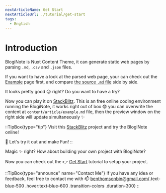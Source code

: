 ```yaml
---
nextArticleName: Get Start
nextArticleUrl: ./tutorial/get-start
tags:
  - English
---
```


# Introduction
BlogiNote is Nuxt Content Theme, it can generate static web pages by parsing `.md`, `.csv` and `.json` files.

If you want to have a look at the parsed web page, your can check out the [Example](./example/example-article-en) page first, and compare [the source `.md` file](https://raw.githubusercontent.com/Benbinbin/BlogiNote/main/content/article/example/1.example-article-en.md) side by side.

It looks pretty good :wink: right? Do you want to have a try?

Now you can play it on [StackBlitz](https://stackblitz.com/edit/github-qrmhoj). This is an free online coding environment running the BlogiNote, it works right out of box :sunglasses: you can overwrite the content at `content/article/example.md` file, then the preview window on the right side will update simultaneously :sparkles:

::TipBox{type="tip"}
Visit this [StackBlitz](https://stackblitz.com/edit/github-qrmhoj) project and try the BlogiNote online!

:tada: Let's try it out and make Fun!
::

Magic :sparkles: right? How about building your own project with BlogiNote?

Now you can check out the :point_right: [Get Start](./tutorial/get-start) tutorial to setup your project.

::TipBox{type="announce" name="Contact Me"}
If you have any idea or feedback, feel free to contact me with :mailbox: [benthomsonbin@gmail.com](mailto:benthomsonbin@gmail.com){.text-blue-500 .hover:text-blue-600 .transition-colors .duration-300}
::